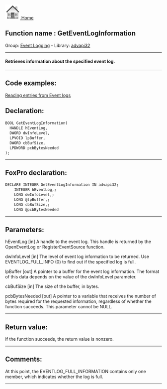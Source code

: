 [<img src="../../images/home.png"> Home ](https://github.com/VFPX/Win32API)  

## Function name : GetEventLogInformation
Group: [Event Logging](../../functions_group.md#Event_Logging)  -  Library: [advapi32](../../libraries.md#advapi32)  
***  


#### Retrieves information about the specified event log.
***  


## Code examples:
[Reading entries from Event logs](../../samples/sample_524.md)  

## Declaration:
```foxpro  
BOOL GetEventLogInformation(
  HANDLE hEventLog,
  DWORD dwInfoLevel,
  LPVOID lpBuffer,
  DWORD cbBufSize,
  LPDWORD pcbBytesNeeded
);  
```  
***  


## FoxPro declaration:
```foxpro  
DECLARE INTEGER GetEventLogInformation IN advapi32;
	INTEGER hEventLog,;
	LONG dwInfoLevel,;
	LONG @lpBuffer,;
	LONG cbBufSize,;
	LONG @pcbBytesNeeded  
```  
***  


## Parameters:
hEventLog 
[in] A handle to the event log. This handle is returned by the OpenEventLog or RegisterEventSource function. 

dwInfoLevel 
[in] The level of event log information to be returned. Use EVENTLOG_FULL_INFO (0) to find out if the specified log is full.

lpBuffer 
[out] A pointer to a buffer for the event log information. The format of this data depends on the value of the dwInfoLevel parameter. 

cbBufSize 
[in] The size of the buffer, in bytes. 

pcbBytesNeeded 
[out] A pointer to a variable that receives the number of bytes required for the requested information, regardless of whether the function succeeds. This parameter cannot be NULL.   
***  


## Return value:
If the function succeeds, the return value is nonzero.   
***  


## Comments:
At this point, the EVENTLOG_FULL_INFORMATION contains only one member, which indicates whether the log is full.  
  
***  

